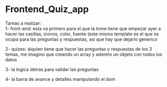 # Frontend_Quiz_app

Tareas a realizar:<br>
1- front-end: esta va primero para el.que la tome tiene que empezar ayer a hacer las casillas, iconos, color, fuente (este mismo template es el que se ocupa para las preguntas y respuestas, asi que hay que dejarlo generico

2- quizes: alquien tiene que hacer las preguntas y respuestas de los 3 temas, me imagino que creando un array y adentro un objeto con todos los datos

3-  la logica detras para validar las preguntas

4- la barra de avance y detalles manipulando el dom

